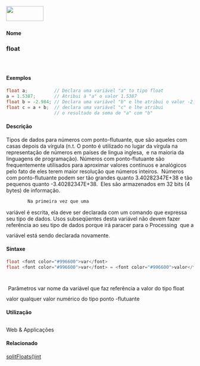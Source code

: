 <img height="40" src="../images/1pix.gif" width="100"/>
<img height="1" src="../images/1pix.gif" width="20"/>
<img height="1" src="../images/1pix.gif" width="555"/>

#### Nome
### float
<img height="25" src="../images/1pix.gif" width="1"/>

#### Exemplos

```pde
float a;          // Declara uma variável "a" to tipo float 
a = 1.5387;       // Atribui à "a" o valor 1.5387 
float b = -2.984; // Declara uma variável "b" e lhe atribui o valor -2.984 
float c = a + b;  // declara uma variável "c" e lhe atribui 
                  // o resultado da soma de "a" com "b"

```

#### Descrição
Tipos de dados para números com
ponto-flutuante, que são aqueles com casas depois da
vírgula (n.t. O ponto é utilizado no lugar da
vírgula na representação de números em
países de lingua inglesa,  e na maioria da linguagens de
programação). Números com ponto-flutuante
são frequentemente utilisados para aproximar valores
contínuos e analógicos pelo fato de eles terem maior
resolução que números inteiros.
 Números com ponto-flutuante podem ser tão grandes
quanto 3.40282347E+38 e tão pequenos quanto -3.40282347E+38.
 Eles são armazenados em 32 bits (4 bytes) de
informação.

            Na primeira vez que uma
variável é escrita, ela deve ser declarada com um comando
que expressa seu tipo de dados. Usos subseqüentes desta variável não
devem fazer referência ao seu tipo de dados porque irá paracer para o
Processing  que a variável está sendo declarada novamente.
<img height="25" src="../images/1pix.gif" width="1"/>

#### Sintaxe
```pde
float <font color="#996600">var</font>
float <font color="#996600">var</font> = <font color="#996600">valor</font>
            
```
<img height="25" src="../images/1pix.gif" width="1"/>
Parâmetros
var
nome da variável que faz referência a valor do tipo float
valor
qualquer valor numérico do tipo ponto -flutuante
<img height="25" src="../images/1pix.gif" width="1"/>

#### Utilização

	
Web & Applicações
<img height="25" src="../images/1pix.gif" width="1"/>

#### Relacionado
[splitFloats()](splitFloats_)[int](int)
